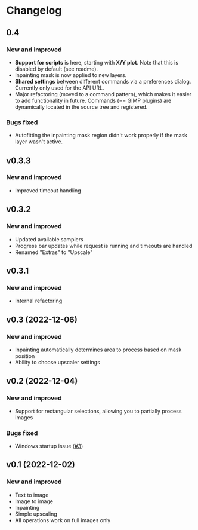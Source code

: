 # Changelog

## 0.4

### New and improved

- **Support for scripts** is here, starting with **X/Y plot**. Note that this is disabled by default (see readme).
- Inpainting mask is now applied to new layers.
- **Shared settings** between different commands via a preferences dialog. Currently only used for the API URL.
- Major refactoring (moved to a command pattern), which makes it easier to add functionality in future. Commands (== GIMP plugins) are dynamically located in the source tree and registered.

### Bugs fixed

- Autofitting the inpainting mask region didn't work properly if the mask layer wasn't active.

## v0.3.3

### New and improved

- Improved timeout handling

## v0.3.2

### New and improved

- Updated available samplers
- Progress bar updates while request is running and timeouts are handled
- Renamed "Extras" to "Upscale"

## v0.3.1

### New and improved

- Internal refactoring

## v0.3 (2022-12-06)

### New and improved

- Inpainting automatically determines area to process based on mask position
- Ability to choose upscaler settings

## v0.2 (2022-12-04)

### New and improved

- Support for rectangular selections, allowing you to partially process images

### Bugs fixed

- Windows startup issue ([#3](https://github.com/tgiesselmann/gimp-stable-boy/pull/3))

## v0.1 (2022-12-02)

### New and improved

- Text to image
- Image to image
- Inpainting
- Simple upscaling
- All operations work on full images only
